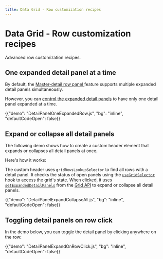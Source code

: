 ```yaml
---
title: Data Grid - Row customization recipes
---
```


# Data Grid - Row customization recipes

<p class="description">Advanced row customization recipes.</p>

## One expanded detail panel at a time

By default, the [Master-detail row panel <span class="plan-pro" />](/x/react-data-grid/master-detail/) feature supports multiple expanded detail panels simultaneously.

However, you can [control the expanded detail panels](/x/react-data-grid/master-detail/#controlling-expanded-detail-panels) to have only one detail panel expanded at a time.

{{"demo": "DetailPanelOneExpandedRow.js", "bg": "inline", "defaultCodeOpen": false}}

## Expand or collapse all detail panels

The following demo shows how to create a custom header element that expands or collapses all detail panels at once.

Here's how it works:

The custom header uses `gridRowsLookupSelector` to find all rows with a detail panel.
It checks the status of open panels using the [`useGridSelector` hook](/x/react-data-grid/state/#with-usegridselector) to access the grid's state.
When clicked, it uses [`setExpandedDetailPanels`](/x/api/data-grid/grid-api/#grid-api-prop-setExpandedDetailPanels) from the [Grid API](/x/react-data-grid/api-object/#how-to-use-the-api-object) to expand or collapse all detail panels.

{{"demo": "DetailPanelExpandCollapseAll.js", "bg": "inline", "defaultCodeOpen": false}}

## Toggling detail panels on row click

In the demo below, you can toggle the detail panel by clicking anywhere on the row:

{{"demo": "DetailPanelExpandOnRowClick.js", "bg": "inline", "defaultCodeOpen": false}}
